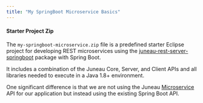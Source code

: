 ```yaml
---
title: "My SpringBoot Microservice Basics"
---
```


#### Starter Project Zip

The `my-springboot-microservice.zip` file is a predefined starter Eclipse project for developing REST microservices
using the [juneau-rest-server-springboot](TODO.md) package with Spring Boot.

It includes a combination of the Juneau Core, Server, and Client APIs and all libraries needed to execute in a Java 1.8+
environment.

One significant difference is that we are not using the Juneau [Microservice](API_DOCS/org/apache/juneau/microservice/Microservice.html) API for our application but instead using the existing Spring Boot API.
